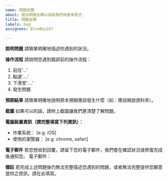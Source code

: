 ```yaml
---
name: 問題反饋
about: 提出問題反饋以協助我們改善本程式
title: 問題反饋
labels: bug
assignees: BlueBoy247

---
```


**說明問題**
請簡單明確地描述你遇到的狀況。

**操作流程**
請說明您遇到錯誤前的操作流程：
1. 前往'...'
2. 點選'....'
3. 下滑至'....'
4. 發生問題

**預期結果**
請簡單明確地說明原本預期應該發生什麼（如：應該開啟資料夾）。

**截圖**
如果可以的話，請附上截圖讓我們更清楚了解問題。

**電腦裝置資訊（請完整填寫下列資訊）：**
 - 作業系統： [e.g. iOS]
 - 使用的瀏覽器： [e.g. chrome, safari]

 **電子郵件**
 若您想收到回覆，請留下您的電子郵件，我們會在確認狀況或修復完成後通知您。
 電子郵件：

**備註**
若完成上述問題後仍無法完整描述您遇到的問題，或者無法完整提供您願意提供之資訊，請在此填寫。
